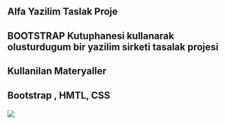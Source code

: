 
<h2> Alfa Yazilim Taslak Proje <h2>

<p> BOOTSTRAP Kutuphanesi kullanarak olusturdugum bir yazilim sirketi tasalak projesi <p>

<h2> Kullanilan Materyaller <h2>

<p> Bootstrap , HMTL, CSS <p>

![](alfacoder.gif)
